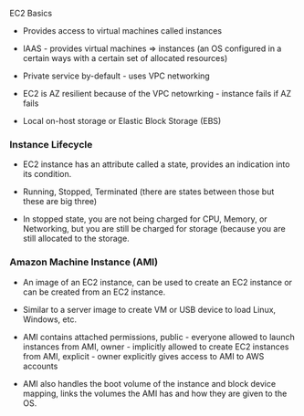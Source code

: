 EC2 Basics

- Provides access to virtual machines called instances
  
- IAAS - provides virtual machines => instances (an OS configured in a certain ways with a certain set of allocated resources)
  
- Private service by-default - uses VPC networking
  
- EC2 is AZ resilient because of the VPC netowrking - instance fails if AZ fails
  
- Local on-host storage or Elastic Block Storage (EBS)
### Instance Lifecycle

- EC2 instance has an attribute called a state, provides an indication into its condition.
  
- Running, Stopped, Terminated (there are states between those but these are big three)
  
- In stopped state, you are not being charged for CPU, Memory, or Networking, but you are still be charged for storage (because you are still allocated to the storage.
### Amazon Machine Instance (AMI)

- An image of an EC2 instance, can be used to create an EC2 instance or can be created from an EC2 instance.
  
- Similar to a server image to create VM or USB device to load Linux, Windows, etc.
  
- AMI contains attached permissions, public - everyone allowed to launch instances from AMI, owner - implicitly allowed to create EC2 instances from AMI, explicit - owner explicitly gives access to AMI to AWS accounts
  
- AMI also handles the boot volume of the instance and block device mapping, links the volumes the AMI has and how they are given to the OS.